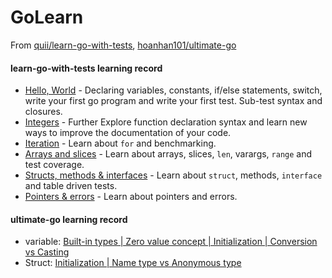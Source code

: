 # GoLearn
From [quii/learn-go-with-tests](https://github.com/quii/learn-go-with-tests), [hoanhan101/ultimate-go](https://github.com/hoanhan101/ultimate-go) 

#### learn-go-with-tests learning record
+ [Hello, World](/learngowithtests/hello) - Declaring variables, constants, if/else statements, switch, write your first go program and write your first test. Sub-test syntax and closures.
+ [Integers](/learngowithtests/integers) - Further Explore function declaration syntax and learn new ways to improve the documentation of your code.
+ [Iteration](/learngowithtests/iteration) - Learn about `for` and benchmarking.
+ [Arrays and slices](/learngowithtests/arraysandslices) - Learn about arrays, slices, `len`, varargs, `range` and test coverage.
+ [Structs, methods & interfaces](/learngowithtests/structsmethodsinterfaces) - Learn about `struct`, methods, `interface` and table driven tests.
+ [Pointers & errors](/learngowithtests/pointererror) - Learn about pointers and errors. 


#### ultimate-go learning record
+ variable: [Built-in types | Zero value concept | Initialization | Conversion vs Casting](/ultimatego/language/variable.go)
+ Struct: [Initialization | Name type vs Anonymous type](/ultimatego/language/struct.go)

